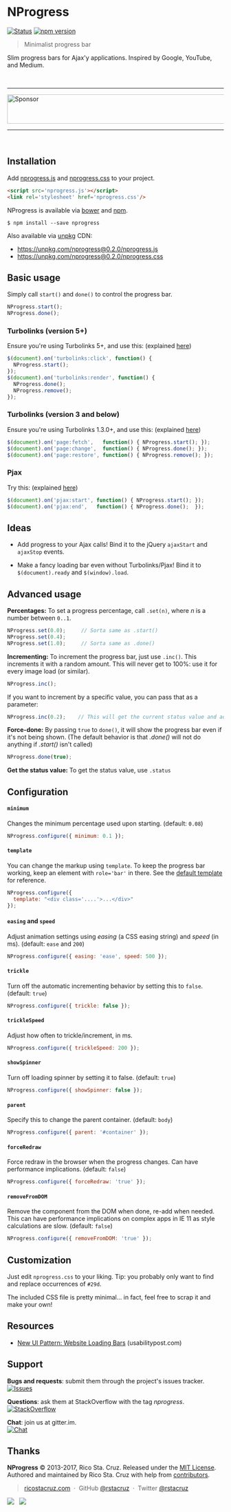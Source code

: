 NProgress
=========

[![Status](https://api.travis-ci.org/rstacruz/nprogress.svg?branch=master)](http://travis-ci.org/rstacruz/nprogress) 
[![npm version](https://img.shields.io/npm/v/nprogress.png)](https://npmjs.org/package/nprogress "View this project on npm")

> Minimalist progress bar

Slim progress bars for Ajax'y applications. Inspired by Google, YouTube, and
Medium.

<br>

*****

<a target='_blank' rel='nofollow' href='https://app.codesponsor.io/link/mpgUepSsuAMdpQbEST7TWH6T/rstacruz/nprogress'>  <img alt='Sponsor' width='888' height='68' src='https://app.codesponsor.io/embed/mpgUepSsuAMdpQbEST7TWH6T/rstacruz/nprogress.svg' /></a>

*****

<br>

Installation
------------

Add [nprogress.js] and [nprogress.css] to your project.

```html
<script src='nprogress.js'></script>
<link rel='stylesheet' href='nprogress.css'/>
```

NProgress is available via [bower] and [npm].

    $ npm install --save nprogress

Also available via [unpkg] CDN:

- https://unpkg.com/nprogress@0.2.0/nprogress.js
- https://unpkg.com/nprogress@0.2.0/nprogress.css

[bower]: http://bower.io/search/?q=nprogress
[npm]: https://www.npmjs.org/package/nprogress
[unpkg]: https://unpkg.com/

Basic usage
-----------

Simply call `start()` and `done()` to control the progress bar.

~~~ js
NProgress.start();
NProgress.done();
~~~

### Turbolinks (version 5+)
Ensure you're using Turbolinks 5+, and use 
this: (explained [here](https://github.com/rstacruz/nprogress/issues/8#issuecomment-239107109))

~~~ js
$(document).on('turbolinks:click', function() {
  NProgress.start();
});
$(document).on('turbolinks:render', function() {
  NProgress.done();
  NProgress.remove();
});
~~~

### Turbolinks (version 3 and below)
Ensure you're using Turbolinks 1.3.0+, and use 
this: (explained [here](https://github.com/rstacruz/nprogress/issues/8#issuecomment-23010560))

~~~ js
$(document).on('page:fetch',   function() { NProgress.start(); });
$(document).on('page:change',  function() { NProgress.done(); });
$(document).on('page:restore', function() { NProgress.remove(); });
~~~

### Pjax
Try this: (explained [here](https://github.com/rstacruz/nprogress/issues/22#issuecomment-36540472))

~~~ js
$(document).on('pjax:start', function() { NProgress.start(); });
$(document).on('pjax:end',   function() { NProgress.done();  });
~~~

Ideas
-----

 * Add progress to your Ajax calls! Bind it to the jQuery `ajaxStart` and
 `ajaxStop` events.

 * Make a fancy loading bar even without Turbolinks/Pjax! Bind it to
 `$(document).ready` and `$(window).load`.

Advanced usage
--------------

__Percentages:__ To set a progress percentage, call `.set(n)`, where *n* is a
number between `0..1`.

~~~ js
NProgress.set(0.0);     // Sorta same as .start()
NProgress.set(0.4);
NProgress.set(1.0);     // Sorta same as .done()
~~~

__Incrementing:__ To increment the progress bar, just use `.inc()`. This
increments it with a random amount. This will never get to 100%: use it for
every image load (or similar).

~~~ js
NProgress.inc();
~~~

If you want to increment by a specific value, you can pass that as a parameter:

~~~ js
NProgress.inc(0.2);    // This will get the current status value and adds 0.2 until status is 0.994
~~~

__Force-done:__ By passing `true` to `done()`, it will show the progress bar
even if it's not being shown. (The default behavior is that *.done()* will not
    do anything if *.start()* isn't called)

~~~ js
NProgress.done(true);
~~~

__Get the status value:__ To get the status value, use `.status`

Configuration
-------------

#### `minimum`
Changes the minimum percentage used upon starting. (default: `0.08`)

~~~ js
NProgress.configure({ minimum: 0.1 });
~~~

#### `template`
You can change the markup using `template`. To keep the progress
bar working, keep an element with `role='bar'` in there. See the [default template]
for reference.

~~~ js
NProgress.configure({
  template: "<div class='....'>...</div>"
});
~~~

#### `easing` and `speed`
Adjust animation settings using *easing* (a CSS easing string)
and *speed* (in ms). (default: `ease` and `200`)

~~~ js
NProgress.configure({ easing: 'ease', speed: 500 });
~~~

#### `trickle`
Turn off the automatic incrementing behavior by setting this to `false`. (default: `true`)

~~~ js
NProgress.configure({ trickle: false });
~~~

#### `trickleSpeed`
Adjust how often to trickle/increment, in ms.

~~~ js
NProgress.configure({ trickleSpeed: 200 });
~~~

#### `showSpinner`
Turn off loading spinner by setting it to false. (default: `true`)

~~~ js
NProgress.configure({ showSpinner: false });
~~~

#### `parent`
Specify this to change the parent container. (default: `body`)

~~~ js
NProgress.configure({ parent: '#container' });
~~~

#### `forceRedraw`
Force redraw in the browser when the progress changes. Can have performance implications. (default: `false`)

~~~ js
NProgress.configure({ forceRedraw: 'true' });
~~~

#### `removeFromDOM`
Remove the component from the DOM when done, re-add when needed. This can have performance implications on complex apps in IE 11 as style calculations are slow. (default: `false`)

~~~ js
NProgress.configure({ removeFromDOM: 'true' });
~~~



Customization
-------------

Just edit `nprogress.css` to your liking. Tip: you probably only want to find
and replace occurrences of `#29d`.

The included CSS file is pretty minimal... in fact, feel free to scrap it and
make your own!

Resources
---------

 * [New UI Pattern: Website Loading Bars](http://www.usabilitypost.com/2013/08/19/new-ui-pattern-website-loading-bars/) (usabilitypost.com)

Support
-------

__Bugs and requests__: submit them through the project's issues tracker.<br>
[![Issues](http://img.shields.io/github/issues/rstacruz/nprogress.svg)]( https://github.com/rstacruz/nprogress/issues )

__Questions__: ask them at StackOverflow with the tag *nprogress*.<br>
[![StackOverflow](http://img.shields.io/badge/stackoverflow-nprogress-brightgreen.svg)]( http://stackoverflow.com/questions/tagged/nprogress )

__Chat__: join us at gitter.im.<br>
[![Chat](http://img.shields.io/badge/gitter-rstacruz/nprogress-brightgreen.svg)]( https://gitter.im/rstacruz/nprogress )

[default template]: https://github.com/rstacruz/nprogress/blob/master/nprogress.js#L31
[Turbolinks]: https://github.com/rails/turbolinks
[nprogress.js]: http://ricostacruz.com/nprogress/nprogress.js
[nprogress.css]: http://ricostacruz.com/nprogress/nprogress.css

Thanks
------

**NProgress** © 2013-2017, Rico Sta. Cruz. Released under the [MIT License].<br>
Authored and maintained by Rico Sta. Cruz with help from [contributors].

> [ricostacruz.com](http://ricostacruz.com) &nbsp;&middot;&nbsp;
> GitHub [@rstacruz](https://github.com/rstacruz) &nbsp;&middot;&nbsp;
> Twitter [@rstacruz](https://twitter.com/rstacruz)

[MIT License]: http://mit-license.org/
[contributors]: http://github.com/rstacruz/nprogress/contributors

[![](https://img.shields.io/github/followers/rstacruz.svg?style=social&label=@rstacruz)](https://github.com/rstacruz) &nbsp;
[![](https://img.shields.io/twitter/follow/rstacruz.svg?style=social&label=@rstacruz)](https://twitter.com/rstacruz)
